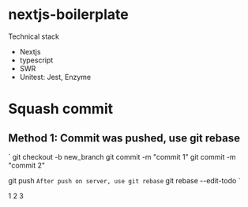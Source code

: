 # nextjs-boilerplate
Technical stack
- Nextjs
- typescript
- SWR
- Unitest: Jest, Enzyme


# Squash commit 
## Method 1: Commit was pushed, use git rebase
`
git checkout -b new_branch
git commit -m "commit 1"
git commit -m "commit 2"

git push
`
After push on server, use git rebase
`
git rebase --edit-todo
`

1
2
3